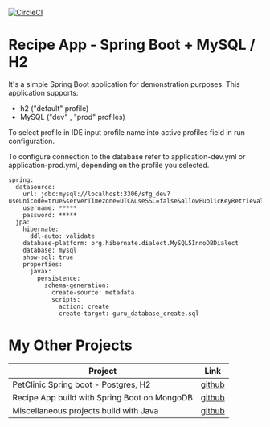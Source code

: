 [![CircleCI](https://circleci.com/gh/igorek1955/recipeapp-spring-mysql.svg?style=svg&circle-token=a68310d34c469f1397ecfb1c6244b55f51207a8c)](https://app.circleci.com/settings/project/github/igorek1955/recipeapp-spring-mysql)

# Recipe App - Spring Boot + MySQL / H2

It's a simple Spring Boot application for demonstration purposes.
This application supports:
- h2 ("default" profile)
- MySQL ("dev" , "prod" profiles)

To select profile in IDE input profile name into active profiles field in run configuration.

To configure connection to the database refer to application-dev.yml or application-prod.yml, depending on the profile you selected. 
```
spring:
  datasource:
    url: jdbc:mysql://localhost:3306/sfg_dev?useUnicode=true&serverTimezone=UTC&useSSL=false&allowPublicKeyRetrieval=true
    username: *****
    password: *****
  jpa:
    hibernate:
      ddl-auto: validate
    database-platform: org.hibernate.dialect.MySQL5InnoDBDialect
    database: mysql
    show-sql: true
    properties:
      javax:
        persistence:
          schema-generation:
            create-source: metadata
            scripts:
              action: create
              create-target: guru_database_create.sql
```


# My Other Projects

| Project | Link |
|------|-------|
| PetClinic Spring boot - Postgres, H2 | [github](https://github.com/igorek1955/pet-clinic-springboot) |
| Recipe App build with Spring Boot on MongoDB |[github](https://github.com/igorek1955/recipeapp-spring-mongoDB) |
| Miscellaneous projects build with Java  | [github](https://github.com/igorek1955/little-projects) |
